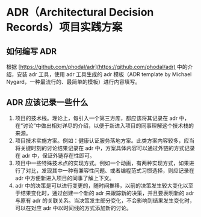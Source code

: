 # ADR（Architectural Decision Records）项目实践方案

## 如何编写 ADR

根据 [https://github.com/phodal/adr](https://github.com/phodal/adr) 中的介绍，安装 adr 工具，使用 adr 工具生成的 adr 模板（ADR template by Michael Nygard，一种最流行的、最简单的模板）进行内容填写。

## ADR 应该记录一些什么

1. 项目的技术栈。理论上，每引入一个第三方库，都应该将其记录在 adr 中，在“讨论”中做出相对详尽的介绍，以便于新进入项目的同事理解这个技术栈的来源。
2. 项目技术实施方案。例如：健康认证服务落地方案。此类方案内容较多，应当将关键时刻的讨论结果记录在 adr 中，方案具体内容可以通过外链的方式记录在 adr 中，保证外链存在性即可。
3. 项目中一些特殊技术点的实现方式。例如一个动画，有两种实现方式，如果进行了对比，发现其中一种有兼容性问题、或者编程范式习惯选择，则应记录在 adr 中方便新进入项目的同事了解上下文。
4. adr 中的决策是可以进行变更的，随时间推移，以前的决策发生较大变化以至于结果变化时，通过创建一个新的 adr 来跟踪新的决策，并且要表明新的 adr 与原有 adr 的关联关系。当决策发生部分变化，不会影响到结果发生变化时，可以在对应 adr 中以时间线的方式添加新的讨论。